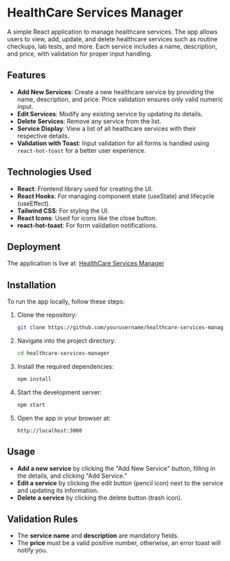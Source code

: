 
# HealthCare Services Manager

A simple React application to manage healthcare services. The app allows users to view, add, update, and delete healthcare services such as routine checkups, lab tests, and more. Each service includes a name, description, and price, with validation for proper input handling.

## Features

- **Add New Services**: Create a new healthcare service by providing the name, description, and price. Price validation ensures only valid numeric input.
- **Edit Services**: Modify any existing service by updating its details.
- **Delete Services**: Remove any service from the list.
- **Service Display**: View a list of all healthcare services with their respective details.
- **Validation with Toast**: Input validation for all forms is handled using `react-hot-toast` for a better user experience.

## Technologies Used

- **React**: Frontend library used for creating the UI.
- **React Hooks**: For managing component state (useState) and lifecycle (useEffect).
- **Tailwind CSS**: For styling the UI.
- **React Icons**: Used for icons like the close button.
- **react-hot-toast**: For form validation notifications.
  
## Deployment

The application is live at: [HealthCare Services Manager](https://crud-health.netlify.app)

## Installation

To run the app locally, follow these steps:

1. Clone the repository:
   ```bash
   git clone https://github.com/yourusername/healthcare-services-manager.git
   ```

2. Navigate into the project directory:
   ```bash
   cd healthcare-services-manager
   ```

3. Install the required dependencies:
   ```bash
   npm install
   ```

4. Start the development server:
   ```bash
   npm start
   ```

5. Open the app in your browser at:
   ```
   http://localhost:3000
   ```

## Usage

- **Add a new service** by clicking the "Add New Service" button, filling in the details, and clicking "Add Service."
- **Edit a service** by clicking the edit button (pencil icon) next to the service and updating its information.
- **Delete a service** by clicking the delete button (trash icon).

## Validation Rules

- The **service name** and **description** are mandatory fields.
- The **price** must be a valid positive number, otherwise, an error toast will notify you.
